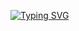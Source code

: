 [![Typing SVG](https://readme-typing-svg.demolab.com?font=Fira+Code&weight=1000&size=30&pause=1000&color=EF2DF7&background=1102FF00&center=falso&vCenter=verdadeiro&repeat=verdadeiro&random=falso&width=435&lines=%F0%9D%91%B4%F0%9D%92%80+%F0%9D%91%B5%F0%9D%91%A8%F0%9D%91%B4%F0%9D%91%AC+%F0%9D%91%B9%F0%9D%91%B6%F0%9D%91%B5%F0%9D%91%A8%F0%9D%91%AC%F0%9D%91%B3+%E2%98%9D%EF%B8%8F;%F0%9D%98%BF%F0%9D%99%80%F0%9D%99%91+%F0%9D%99%81%F0%9D%99%90%F0%9D%99%87%F0%9D%99%87+%F0%9D%99%8E%F0%9D%99%8F%F0%9D%98%BC%F0%9D%98%BE%F0%9D%99%86+%F0%9F%A7%91%E2%80%8D%F0%9F%92%BB)](https://git.io/typing-svg)
